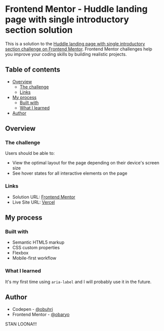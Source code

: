 # Frontend Mentor - Huddle landing page with single introductory section solution

This is a solution to the [Huddle landing page with single introductory section challenge on Frontend Mentor](https://www.frontendmentor.io/challenges/huddle-landing-page-with-a-single-introductory-section-B_2Wvxgi0). Frontend Mentor challenges help you improve your coding skills by building realistic projects.

## Table of contents

- [Overview](#overview)
  - [The challenge](#the-challenge)
  - [Links](#links)
- [My process](#my-process)
  - [Built with](#built-with)
  - [What I learned](#what-i-learned)
- [Author](#author)

## Overview

### The challenge

Users should be able to:

- View the optimal layout for the page depending on their device's screen size
- See hover states for all interactive elements on the page

### Links

- Solution URL: [Frontend Mentor](https://www.frontendmentor.io/solutions/huddle-landing-page-single-introductory-section-html-css-flexbox-EOLt40gfH)
- Live Site URL: [Vercel](https://huddle-landing-page-with-single-introductory-section-mas-obaryo.vercel.app/)

## My process

### Built with

- Semantic HTML5 markup
- CSS custom properties
- Flexbox
- Mobile-first workflow

### What I learned

It's my first time using `aria-label` and I will probably use it in the future.

## Author

- Codepen - [@obuhri](https://codepen.io/obuhri)
- Frontend Mentor - [@obaryo](https://www.frontendmentor.io/profile/obaryo)

STAN LOONA!!!
